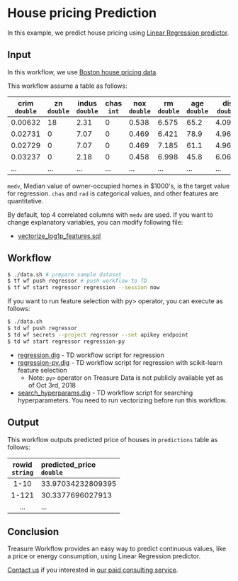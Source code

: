 # House pricing Prediction

In this example, we predict house pricing using [Linear Regression predictor](http://hivemall.incubator.apache.org/userguide/regression/general.html).

## Input

In this workflow, we use [Boston house pricing data](https://www.cs.toronto.edu/~delve/data/boston/bostonDetail.html).

This workflow assume a table as follows:

| crim<br/>`double` | zn<br/>`double` | indus<br/>`double` | chas<br/>`int` | nox<br/>`double` | rm<br/>`double`  | age<br/>`double` | dis<br/>`double`  | rad<br/>`int` | tax<br/>`int` | ptratio<br/>`double` | b<br/>`double` | lstat<br/>`double` | medv<br/>`double` | 
|---------|------|---------|--------|-------|-------|-------|--------|-------|-------|-----------|--------|---------|--------| 
| 0.00632 | 18   | 2.31    | 0      | 0.538 | 6.575 | 65.2  | 4.09   | 1     | 296   | 15.3      | 396.9  | 4.98    | 24     | 
| 0.02731 | 0    | 7.07    | 0      | 0.469 | 6.421 | 78.9  | 4.9671 | 2     | 242   | 17.8      | 396.9  | 9.14    | 21.6   | 
| 0.02729 | 0    | 7.07    | 0      | 0.469 | 7.185 | 61.1  | 4.9671 | 2     | 242   | 17.8      | 392.83 | 4.03    | 34.7   | 
| 0.03237 | 0    | 2.18    | 0      | 0.458 | 6.998 | 45.8  | 6.0622 | 3     | 222   | 18.7      | 394.63 | 2.94    | 33.4   | 
| ... | ...    | ... | ... | ... | ... | ...  | ... | ... | ... | ... | ... | ... | ... | 

`medv`, Median value of owner-occupied homes in $1000's, is the target value for regression. `chas` and `rad` is categorical values, and other features are quantitative.

By default, top 4 correlated columns with `medv` are used. If you want to change explanatory variables, you can modify following file:

- [vectorize_log1p_features.sql](./queries/vectorize_features.sql)

## Workflow

```sh
$ ./data.sh # prepare sample dataset
$ tf wf push regressor # push workflow to TD
$ tf wf start regressor regression --session now
```

If you want to run feature selection with py> operator, you can execute as follows:

```sh
$ ./data.sh
$ td wf push regressor
$ td wf secrets --project regressor --set apikey endpoint
$ td wf start regressor regression-py
```

* [regression.dig](regression.dig) - TD workflow script for regression
* [regression-py.dig](regression-py.dig) - TD workflow script for regression with scikit-learn feature selection
  * Note: `py>` operator on Treasure Data is not publicly available yet as of Oct 3rd, 2018
* [search_hyperparams.dig](search_hyperparams.dig) - TD workflow script for searching hyperparameters. You need to run vectorizing before run this workflow.

## Output

This workflow outputs predicted price of houses in `predictions` table as follows:

| rowid<br/>`string` | predicted_price<br/>`double` |
|:---:|:---|
| 1-10 |33.97034232809395|
| 1-121 |30.3377696027913|
| ... |...|

## Conclusion

Treasure Workflow provides an easy way to predict continuous values, like a price or energy consumption, using Linear Regression predictor.

[Contact us](https://www.treasuredata.com/contact_us) if you interested in [our paid consulting service](https://docs.treasuredata.com/articles/data-science-consultation).
